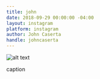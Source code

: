 ```yaml
---
title: john
date: 2018-09-29 00:00:00 -04:00
layout: instagram
platform: instagram
author: John Caserta
handle: johncaserta
---
```


![alt text](/uploads/jcaserta.gif)

caption
